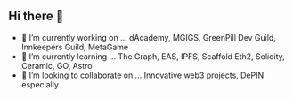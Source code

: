 ## Hi there 👋


- 🔭 I’m currently working on ... dAcademy, MGIGS, GreenPill Dev Guild, Innkeepers Guild, MetaGame
- 🌱 I’m currently learning ... The Graph, EAS, IPFS, Scaffold Eth2, Solidity, Ceramic, GO, Astro
- 👯 I’m looking to collaborate on ... Innovative web3 projects, DePIN especially


